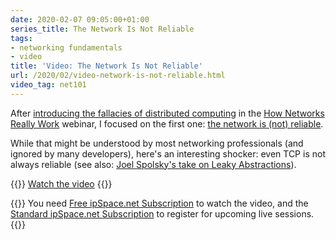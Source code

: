 ```yaml
---
date: 2020-02-07 09:05:00+01:00
series_title: The Network Is Not Reliable
tags:
- networking fundamentals
- video
title: 'Video: The Network Is Not Reliable'
url: /2020/02/video-network-is-not-reliable.html
video_tag: net101
---
```

After [introducing the fallacies of distributed computing](/2020/01/video-fallacies-of-distributed-computing.html) in the [How Networks Really Work](https://www.ipspace.net/How_Networks_Really_Work) webinar, I focused on the first one: [the network is (not) reliable](https://my.ipspace.net/bin/get/Net101/F2.1%20-%20Network%20Is%20%28Not%29%20Reliable.mp4?doccode=Net101).

While that might be understood by most networking professionals (and ignored by many developers), here's an interesting shocker: even TCP is not always reliable (see also: [Joel Spolsky's take on Leaky Abstractions](https://www.joelonsoftware.com/2002/11/11/the-law-of-leaky-abstractions/)).

{{<jump>}}
[Watch the video](https://my.ipspace.net/bin/get/Net101/F2.1%20-%20Network%20Is%20%28Not%29%20Reliable.mp4?doccode=Net101)
{{</jump>}}

{{<note free>}}
You need [Free ipSpace.net Subscription](https://www.ipspace.net/Subscription/Free) to watch the video, and the [Standard ipSpace.net Subscription](https://www.ipspace.net/Subscription/) to register for upcoming live sessions.
{{</note>}}
